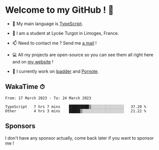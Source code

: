 # Welcome to my GitHub ! 🌃

- 🔭 My main language is [TypeScript](https://www.typescriptlang.org/).

- 🌱 I am a student at Lycée Turgot in Limoges, France.

- 📫 Need to contact me ? Send me <a href="mailto:mikkel@milescode.dev">a mail</a> !

- 💻 All my projects are open-source so you can see them all right here and on <a href="https://www.vexcited.ml">my website</a> !

- 👀 I currently work on [lpadder](https://github.com/Vexcited/lpadder) and [Pornote](https://github.com/Vexcited/Pornote).

## WakaTime ⏱

<!--START_SECTION:waka-->

```text
From: 17 March 2023 - To: 24 March 2023

TypeScript   7 hrs 7 mins    █████████▒░░░░░░░░░░░░░░░   37.20 %
Other        4 hrs 3 mins    █████▒░░░░░░░░░░░░░░░░░░░   21.22 %
```

<!--END_SECTION:waka-->

## Sponsors

I don't have any sponsor actually, come back later if you want to sponsor me !
